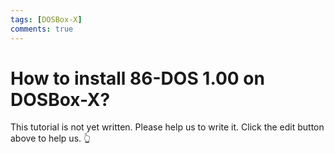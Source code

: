 ```yaml
---
tags: [DOSBox-X]
comments: true
---
```


# How to install 86-DOS 1.00 on DOSBox-X?

This tutorial is not yet written. Please help us to write it. Click the edit button above to help us. 👆